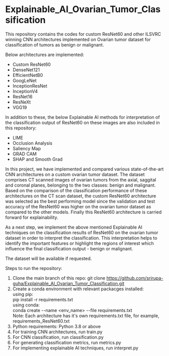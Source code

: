 # Explainable_AI_Ovarian_Tumor_Classification
This repository contains the codes for custom ResNet60 and other ILSVRC winning CNN architectures implemented on Ovarian tumor dataset for classification of tumors as benign or malignant. 

Below architectures are implemented:
- Custom ResNet60
- DenseNet121
- EfficientNetB0
- GoogLeNet
- InceptionResNet
- InceptionV4
- ResNet16
- ResNeXt
- VGG19

In addition to these, the below Explainable AI methods for interpretation of the classification output of ResNet60 on these images are also included in this repository:
- LIME
- Occlusion Analysis
- Saliency Map
- GRAD CAM
- SHAP and Smooth Grad

In this project, we have implemented and compared various state-of-the-art CNN architectures on a custom ovarian tumor dataset. The dataset comprises CT scanned images of ovarian tumors from the axial, saggital and coronal planes, belonging to the two classes: benign and malignant. Based on the comparison of the classification performance of these architectures on the CT scan dataset, the custom ResNet60 architecture was selected as the best performing model since the validation and test accuracy of the ResNet60 was higher on the ovarian tumor dataset as compared to the other models. Finally this ResNet60 architecture is carried forward for explainability.

As a next step, we implement the above mentioned Explainable AI techniques on the classification results of ResNet60 on the ovarian tumor dataset in order to interpret the classification. This interpretation helps to identify the important features or highlight the regions of interest which influence the final classification output - benign or malignant.

The dataset will be available if requested.

Steps to run the repository:

1. Clone the main branch of this repo: git clone https://github.com/srirupa-guha/Explainable_AI_Ovarian_Tumor_Classification.git
2. Create a conda environment with relevant packacges installed: <br>
    using pip: <br>
    pip install -r requirements.txt <br>
    using conda: <br>
    conda create --name <env_name> --file requirements.txt <br>
    Note: Each architecture has it's own requirements.txt file, for example, requirements_ResNet60.txt <br>
4. Python requirements: Python 3.8 or above
5. For training CNN architectures, run train.py
6. For CNN classification, run classification.py
7. For generating classification metrics, run metrics.py
8. For implementing explainable AI techniques, run interpret.py
